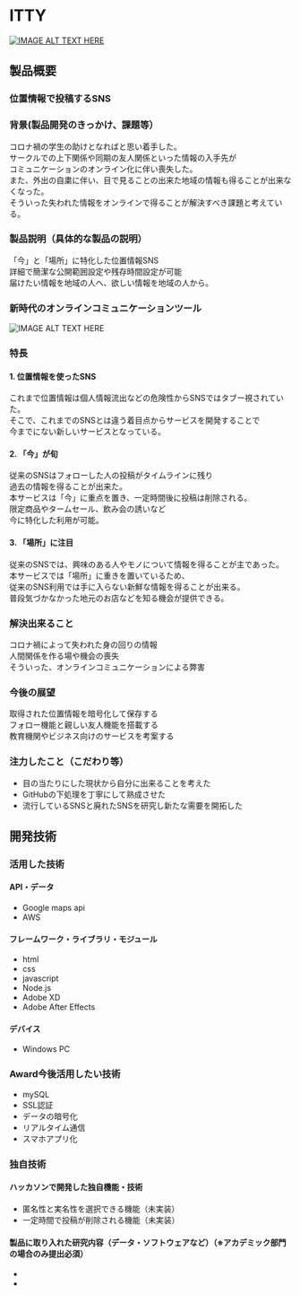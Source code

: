# ITTY

[![IMAGE ALT TEXT HERE](https://lh3.googleusercontent.com/QVul8DVKk3JvLDX04q3PMkWeqVxHzj3PM4ABC-TTi6lq4OtWN5ZUesiEyEgzF5IjlMwRvNaA5_HTMxm0zKTjCfZNkvj3jc9RxLM8vFvWsRApiVZJtr60e6QSNPOM7GU6sWSX-pgfpg3irQkcVuLpLs1kaIsXMD1q5JV4XiftI1BOa-HOlWD5W_XTx7L3WbUJByNEa3BdI5EGpSI-g4-SOGNBOXQIG6_tQctBjkE4xRkzSM_a1AEO07Kpj2RIWyU1V60Jxl2WNw3n7BKfQfbAGkzltaBhFBSaRgY0DYu_W8MVuPJOahENpIE8KacU8dUoXxmcqLffRs82uhhlOWltIrgUQrkC50MvWoD5sUtb1rk5dEdx6gFQXGCSbeGDvC4dlq0iN4PIzETnAqkY-uOq0KkwH1OxyhrDkjzF1bG0cP9uvnROUtUG613ClIldl2cG7U0kh_0fudELEHoxDndJM2has_jzl0WEs5BU_fppRLvBfVv3vJazU7wKev2ZwLp3nljev66LH1BJLJbGq4jJLqPqicmcV96Zh0Ul87G_VFjuw3iL53215EsD4dTL3iQIUMBMYLmOrWc_HOfPluvPdiOFJpKAmaaOlBOcaa2LrmHRQ6j57PbTBb50JOBViZKbENDI3-Sz6DUNndvVvd-KwS8AW6BEGE97szHZZanwq-WlhtWwamplxbK_1Fyb_QXh5urS7sGkSJIr-AOpm2MwjEE8=w1920-h542-no?authuser=0)](https://www.youtube.com/watch?v=Gzr6rEMrKlY)

## 製品概要
### 位置情報で投稿するSNS
### 背景(製品開発のきっかけ、課題等）
コロナ禍の学生の助けとなればと思い着手した。  
サークルでの上下関係や同期の友人関係といった情報の入手先が  
コミュニケーションのオンライン化に伴い喪失した。  
また、外出の自粛に伴い、目で見ることの出来た地域の情報も得ることが出来なくなった。  
そういった失われた情報をオンラインで得ることが解決すべき課題と考えている。  
  
### 製品説明（具体的な製品の説明）
「今」と「場所」に特化した位置情報SNS  
詳細で簡潔な公開範囲設定や残存時間設定が可能  
届けたい情報を地域の人へ、欲しい情報を地域の人から。  
### 新時代のオンラインコミュニケーションツール
![IMAGE ALT TEXT HERE](https://lh3.googleusercontent.com/pacYc431EctJE7lokhP5BQrj4fKxqFcyeW2ikZEv8IQZb-NZwdX7p-6Netp9-vXmWHcPG9AJ5Yv2r2RzhzQX6feJuFoWj4Y7WBwjCswOKej2rSxrUXwznOApcpdTsMLuH_e3xuBeIuXERvI7vek8h2WHNEMEx70ul1q71zu_kWtQldU3k9LgqBUcqSmm7Yfq4rQnaVQBnPFcId5HNQR7-jnzsBEV99hKSzAiTy9uZ9nq8JGkjWoNyZiHuSCDcuWY7Abash1OYr-QuFDOaH1HAmkexH23hd86ftszIMMz3tmUd0txh0hGBEI4XKPvGLwu7iUCaFVwzFIfHrKaTbP0XLAhMzf_bhYGd3U6ywE-vYmwnb_QQUZItKN4VXSSebA98TFVf-QaYeTwXaAkLElo7J0fJm5bKH-Q4Ieh8nV-1sjsM2rH1IYVNYsdOvyrQX-hRTTrDwT7-UGZERnXC6Ucaob5MUTY6dELwDulzPHuZT12ja5kLkgWrUZ6S4nyqwcJFTS8I_6Coz13jzIvAqNOTqCaHxl0CcO-7iSslJgAdmeMd1H60HTZujlGqzxQuIsNejCY34_brFlVPZlmUtckCh90_lERaa6lFz9p0dMBKlEWimcTJg0NDg8f3rVFVX4Go7ahhZFyu6qh8oFNGaB1k6qavT5Z8lChHwNYhCRGGRzI7LRPWV0uVy4F9flZuaVWXd7dV2PsvleHBXS6YRSZbm5c=w960-h540-no?authuser=0)
  
### 特長
#### 1. 位置情報を使ったSNS  
これまで位置情報は個人情報流出などの危険性からSNSではタブー視されていた。  
そこで、これまでのSNSとは違う着目点からサービスを開発することで  
今までにない新しいサービスとなっている。  
  
#### 2. 「今」が旬  
従来のSNSはフォローした人の投稿がタイムラインに残り  
過去の情報を得ることが出来た。  
本サービスは「今」に重点を置き、一定時間後に投稿は削除される。  
限定商品やタームセール、飲み会の誘いなど  
今に特化した利用が可能。  
  
#### 3. 「場所」に注目  
従来のSNSでは、興味のある人やモノについて情報を得ることが主であった。  
本サービスでは「場所」に重きを置いているため、  
従来のSNS利用では手に入らない新鮮な情報を得ることが出来る。  
普段気づかなかった地元のお店などを知る機会が提供できる。  
  
### 解決出来ること
コロナ禍によって失われた身の回りの情報  
人間関係を作る場や機会の喪失  
そういった、オンラインコミュニケーションによる弊害  

### 今後の展望
取得された位置情報を暗号化して保存する  
フォロー機能と親しい友人機能を搭載する  
教育機関やビジネス向けのサービスを考案する  

### 注力したこと（こだわり等）
* 目の当たりにした現状から自分に出来ることを考えた
* GitHubの下処理を丁寧にして熟成させた
* 流行しているSNSと廃れたSNSを研究し新たな需要を開拓した  
  
## 開発技術
### 活用した技術
#### API・データ
* Google maps api
* AWS

#### フレームワーク・ライブラリ・モジュール
* html
* css
* javascript
* Node.js
* Adobe XD
* Adobe After Effects

#### デバイス
* Windows PC

### Award今後活用したい技術
* mySQL
* SSL認証
* データの暗号化
* リアルタイム通信
* スマホアプリ化

### 独自技術
#### ハッカソンで開発した独自機能・技術
* 匿名性と実名性を選択できる機能（未実装）
* 一定時間で投稿が削除される機能（未実装）

#### 製品に取り入れた研究内容（データ・ソフトウェアなど）（※アカデミック部門の場合のみ提出必須）
* 
* 
